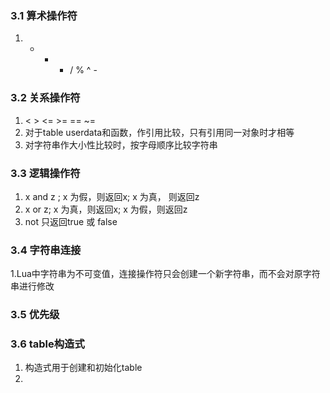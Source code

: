 ### 3.1 算术操作符
1. + - * / % ^ -	

### 3.2 关系操作符	
1. < > <= >= == ~=
2. 对于table userdata和函数，作引用比较，只有引用同一对象时才相等	
3. 对字符串作大小性比较时，按字母顺序比较字符串

### 3.3 逻辑操作符
1. x and z ; x 为假，则返回x; x 为真， 则返回z		
2. x or z; x 为真，则返回x; x 为假，则返回z
3. not 只返回true 或 false

### 3.4 字符串连接
1.Lua中字符串为不可变值，连接操作符只会创建一个新字符串，而不会对原字符串进行修改

### 3.5 优先级


### 3.6 table构造式
1. 构造式用于创建和初始化table
2. 
